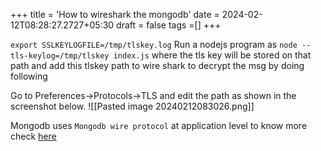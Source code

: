 +++
title = 'How to wireshark the mongodb'
date = 2024-02-12T08:28:27.2727+05:30
draft = false
tags =[]
+++ 

`export SSLKEYLOGFILE=/tmp/tlskey.log`
Run a nodejs program as `node --tls-keylog=/tmp/tlskey index.js` where the tls key will be stored on that path and add this tlskey path to wire shark to decrypt the msg by doing following

Go to Preferences->Protocols->TLS and edit the path as shown in the screenshot below.
![[Pasted image 20240212083026.png]]

Mongodb uses `Mongodb wire protocol` at application level to know more check [here](https://www.mongodb.com/docs/manual/reference/mongodb-wire-protocol/#:~:text=The%20MongoDB%20Wire%20Protocol%20is,a%20regular%20TCP%2FIP%20socket.) 